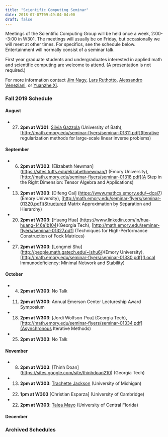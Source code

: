 ```yaml
---
title: "Scientific Computing Seminar"
date: 2018-07-07T09:49:04-04:00
draft: false
---
```


Meetings of the Scientific Computing Group will be held once a week, 2:00--3:00 in W301. The meetings will usually be on Friday, but occasionally we will meet at other times. For specifics, see the schedule below. Entertainment will normally consist of a seminar talk.

First year graduate students and undergraduates interested in applied math and scientific computing are welcome to attend. (A presentation is not required.)

For more information contact [Jim Nagy](http://www.mathcs.emory.edu/~nagy), [Lars Ruthotto](http://www.mathcs.emory.edu/~lruthot), [Alessandro Veneziani](http://www.mathcs.emory.edu/~ale), or [Yuanzhe Xi](http://www-users.cs.umn.edu/~yxi/).


### Fall 2019 Schedule

#### August 
* 27. **2pm at W301**:  [Silvia Gazzola](http://people.bath.ac.uk/sg968/) (University of Bath), [http://math.emory.edu/seminar-flyers/seminar-01311.pdf](Iterative regularization methods for large-scale linear inverse problems)

#### September
* 6. **2pm at W303**:  [Elizabeth Newman] (https://sites.tufts.edu/elizabethnewman/) (Emory University), [http://math.emory.edu/seminar-flyers/seminar-01318.pdf](A Step in the Right Dimension: Tensor Algebra and Applications)
* 13. **2pm at W303**:  [Difeng Cai] (https://www.mathcs.emory.edu/~dcai7) (Emory University), [http://math.emory.edu/seminar-flyers/seminar-01320.pdf](Structured Matrix Approximation by Separation and Hierarchy)
* 20. **2pm at W303**:  [Huang Hua] (https://www.linkedin.com/in/hua-huang-146a1b104)(Georgia Tech), [http://math.emory.edu/seminar-flyers/seminar-01327.pdf] (Techniques for High-Performance Construction of Fock Matrices)
* 27. **2pm at W303**:  [Longmei Shu] (http://people.math.gatech.edu/~lshu6/)(Emory University), [http://math.emory.edu/seminar-flyers/seminar-01330.pdf](Local Immunodeficiency: Minimal Network and Stability)

#### October
* 4. **2pm at W303**:  No Talk
* 11. **2pm at W303**:  Annual Emerson Center Lectureship Award Symposium
* 18. **2pm at W303**:  [Jordi Wolfson-Pou] (Georgia Tech), [http://math.emory.edu/seminar-flyers/seminar-01334.pdf](Asynchronous Iterative Methods)
* 25. **2pm at W303**:  No Talk

#### November  
* 8.  **2pm at W303**:  [Thinh Doan] (https://sites.google.com/site/thinhdoan210) (Georgia Tech)
* 13. **2pm at W303**:  [Trachette Jackson](https://sites.lsa.umich.edu/tjacks/) (University of Michigan)
* 22. **1pm at W303**   [Christian Esparza] (University of Cambridge)  
* 22. **2pm at W303**:  [Talea Mayo](https://www.taleamayo.com/) (University of Central Florida)

#### December



### Archived Schedules

